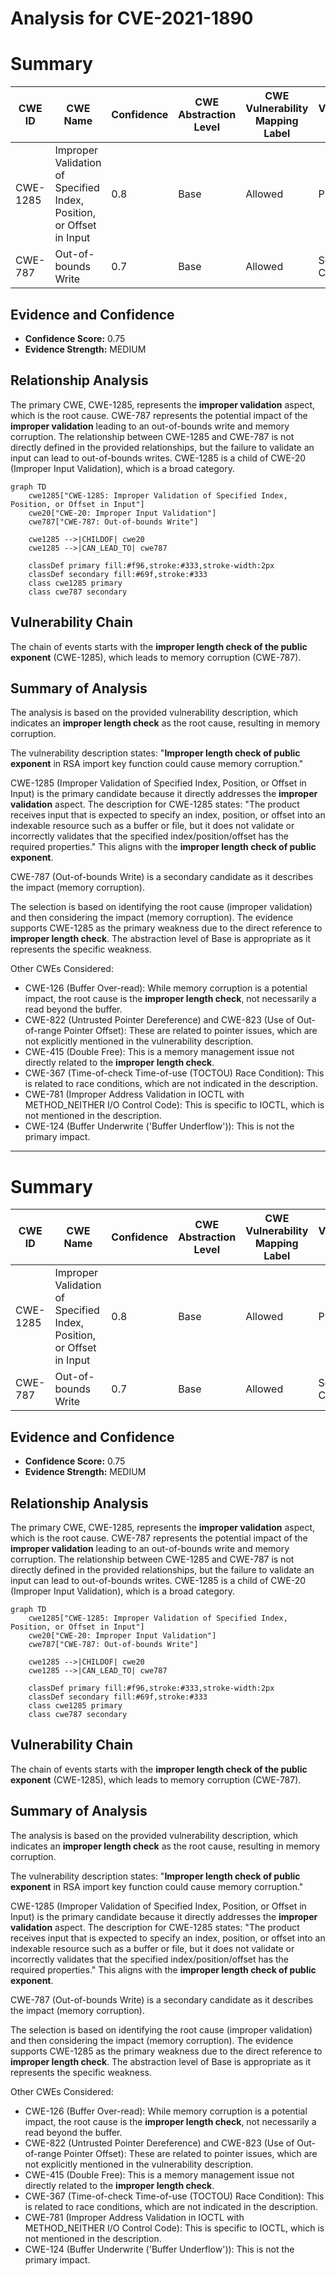 # Analysis for CVE-2021-1890

# Summary
| CWE ID  | CWE Name                                                                | Confidence | CWE Abstraction Level | CWE Vulnerability Mapping Label | CWE-Vulnerability Mapping Notes |
| ------- | ----------------------------------------------------------------------- | ---------- | --------------------- | ------------------------------- | ------------------------------- |
| CWE-1285 | Improper Validation of Specified Index, Position, or Offset in Input | 0.8        | Base                  | Allowed                         | Primary CWE                   |
| CWE-787 | Out-of-bounds Write                                                     | 0.7        | Base                  | Allowed                         | Secondary Candidate             |

## Evidence and Confidence

*   **Confidence Score:** 0.75
*   **Evidence Strength:** MEDIUM

## Relationship Analysis
The primary CWE, CWE-1285, represents the **improper validation** aspect, which is the root cause. CWE-787 represents the potential impact of the **improper validation** leading to an out-of-bounds write and memory corruption. The relationship between CWE-1285 and CWE-787 is not directly defined in the provided relationships, but the failure to validate an input can lead to out-of-bounds writes. CWE-1285 is a child of CWE-20 (Improper Input Validation), which is a broad category.

```mermaid
graph TD
    cwe1285["CWE-1285: Improper Validation of Specified Index, Position, or Offset in Input"]
    cwe20["CWE-20: Improper Input Validation"]
    cwe787["CWE-787: Out-of-bounds Write"]

    cwe1285 -->|CHILDOF| cwe20
    cwe1285 -->|CAN_LEAD_TO| cwe787

    classDef primary fill:#f96,stroke:#333,stroke-width:2px
    classDef secondary fill:#69f,stroke:#333
    class cwe1285 primary
    class cwe787 secondary
```

## Vulnerability Chain
The chain of events starts with the **improper length check of the public exponent** (CWE-1285), which leads to memory corruption (CWE-787).

## Summary of Analysis
The analysis is based on the provided vulnerability description, which indicates an **improper length check** as the root cause, resulting in memory corruption.

The vulnerability description states: "**Improper length check of public exponent** in RSA import key function could cause memory corruption."

CWE-1285 (Improper Validation of Specified Index, Position, or Offset in Input) is the primary candidate because it directly addresses the **improper validation** aspect. The description for CWE-1285 states: "The product receives input that is expected to specify an index, position, or offset into an indexable resource such as a buffer or file, but it does not validate or incorrectly validates that the specified index/position/offset has the required properties." This aligns with the **improper length check of public exponent**.

CWE-787 (Out-of-bounds Write) is a secondary candidate as it describes the impact (memory corruption).

The selection is based on identifying the root cause (improper validation) and then considering the impact (memory corruption). The evidence supports CWE-1285 as the primary weakness due to the direct reference to **improper length check**. The abstraction level of Base is appropriate as it represents the specific weakness.

Other CWEs Considered:

*   CWE-126 (Buffer Over-read): While memory corruption is a potential impact, the root cause is the **improper length check**, not necessarily a read beyond the buffer.
*   CWE-822 (Untrusted Pointer Dereference) and CWE-823 (Use of Out-of-range Pointer Offset): These are related to pointer issues, which are not explicitly mentioned in the vulnerability description.
*   CWE-415 (Double Free): This is a memory management issue not directly related to the **improper length check**.
*   CWE-367 (Time-of-check Time-of-use (TOCTOU) Race Condition): This is related to race conditions, which are not indicated in the description.
*   CWE-781 (Improper Address Validation in IOCTL with METHOD_NEITHER I/O Control Code): This is specific to IOCTL, which is not mentioned in the description.
*   CWE-124 (Buffer Underwrite ('Buffer Underflow')): This is not the primary impact.

---
# Summary
| CWE ID  | CWE Name                                                                | Confidence | CWE Abstraction Level | CWE Vulnerability Mapping Label | CWE-Vulnerability Mapping Notes |
| ------- | ----------------------------------------------------------------------- | ---------- | --------------------- | ------------------------------- | ------------------------------- |
| CWE-1285 | Improper Validation of Specified Index, Position, or Offset in Input | 0.8        | Base                  | Allowed                         | Primary CWE                   |
| CWE-787 | Out-of-bounds Write                                                     | 0.7        | Base                  | Allowed                         | Secondary Candidate             |

## Evidence and Confidence

*   **Confidence Score:** 0.75
*   **Evidence Strength:** MEDIUM

## Relationship Analysis
The primary CWE, CWE-1285, represents the **improper validation** aspect, which is the root cause. CWE-787 represents the potential impact of the **improper validation** leading to an out-of-bounds write and memory corruption. The relationship between CWE-1285 and CWE-787 is not directly defined in the provided relationships, but the failure to validate an input can lead to out-of-bounds writes. CWE-1285 is a child of CWE-20 (Improper Input Validation), which is a broad category.

```mermaid
graph TD
    cwe1285["CWE-1285: Improper Validation of Specified Index, Position, or Offset in Input"]
    cwe20["CWE-20: Improper Input Validation"]
    cwe787["CWE-787: Out-of-bounds Write"]

    cwe1285 -->|CHILDOF| cwe20
    cwe1285 -->|CAN_LEAD_TO| cwe787

    classDef primary fill:#f96,stroke:#333,stroke-width:2px
    classDef secondary fill:#69f,stroke:#333
    class cwe1285 primary
    class cwe787 secondary
```

## Vulnerability Chain
The chain of events starts with the **improper length check of the public exponent** (CWE-1285), which leads to memory corruption (CWE-787).

## Summary of Analysis
The analysis is based on the provided vulnerability description, which indicates an **improper length check** as the root cause, resulting in memory corruption.

The vulnerability description states: "**Improper length check of public exponent** in RSA import key function could cause memory corruption."

CWE-1285 (Improper Validation of Specified Index, Position, or Offset in Input) is the primary candidate because it directly addresses the **improper validation** aspect. The description for CWE-1285 states: "The product receives input that is expected to specify an index, position, or offset into an indexable resource such as a buffer or file, but it does not validate or incorrectly validates that the specified index/position/offset has the required properties." This aligns with the **improper length check of public exponent**.

CWE-787 (Out-of-bounds Write) is a secondary candidate as it describes the impact (memory corruption).

The selection is based on identifying the root cause (improper validation) and then considering the impact (memory corruption). The evidence supports CWE-1285 as the primary weakness due to the direct reference to **improper length check**. The abstraction level of Base is appropriate as it represents the specific weakness.

Other CWEs Considered:

*   CWE-126 (Buffer Over-read): While memory corruption is a potential impact, the root cause is the **improper length check**, not necessarily a read beyond the buffer.
*   CWE-822 (Untrusted Pointer Dereference) and CWE-823 (Use of Out-of-range Pointer Offset): These are related to pointer issues, which are not explicitly mentioned in the vulnerability description.
*   CWE-415 (Double Free): This is a memory management issue not directly related to the **improper length check**.
*   CWE-367 (Time-of-check Time-of-use (TOCTOU) Race Condition): This is related to race conditions, which are not indicated in the description.
*   CWE-781 (Improper Address Validation in IOCTL with METHOD_NEITHER I/O Control Code): This is specific to IOCTL, which is not mentioned in the description.
*   CWE-124 (Buffer Underwrite ('Buffer Underflow')): This is not the primary impact.